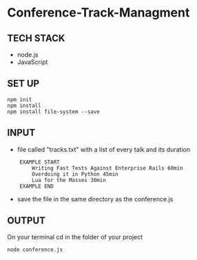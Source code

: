 # Conference-Track-Managment

## TECH STACK

- node.js
- JavaScript

## SET UP
```
npm init
npm install 
npm install file-system --save
```

## INPUT

-	file called "tracks.txt" with a list of every talk and its duration
```
    EXAMPLE START
        Writing Fast Tests Against Enterprise Rails 60min
        Overdoing it in Python 45min
        Lua for the Masses 30min
    EXAMPLE END
```
-	save the file in the same directory as the conference.js

## OUTPUT
On your terminal cd in the folder of your project
```
node conference.js
```

